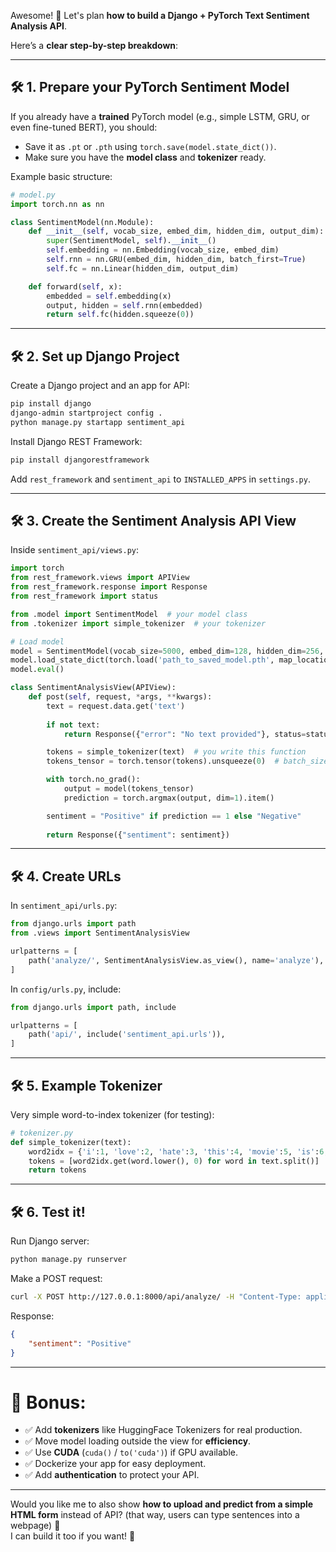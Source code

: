 Awesome! 🎯 Let's plan **how to build a Django + PyTorch Text Sentiment Analysis API**.

Here’s a **clear step-by-step breakdown**:

---

## 🛠️ 1. Prepare your PyTorch Sentiment Model

If you already have a **trained** PyTorch model (e.g., simple LSTM, GRU, or even fine-tuned BERT), you should:
- Save it as `.pt` or `.pth` using `torch.save(model.state_dict())`.
- Make sure you have the **model class** and **tokenizer** ready.

Example basic structure:
```python
# model.py
import torch.nn as nn

class SentimentModel(nn.Module):
    def __init__(self, vocab_size, embed_dim, hidden_dim, output_dim):
        super(SentimentModel, self).__init__()
        self.embedding = nn.Embedding(vocab_size, embed_dim)
        self.rnn = nn.GRU(embed_dim, hidden_dim, batch_first=True)
        self.fc = nn.Linear(hidden_dim, output_dim)

    def forward(self, x):
        embedded = self.embedding(x)
        output, hidden = self.rnn(embedded)
        return self.fc(hidden.squeeze(0))
```

---

## 🛠️ 2. Set up Django Project

Create a Django project and an app for API:

```bash
pip install django
django-admin startproject config .
python manage.py startapp sentiment_api
```

Install Django REST Framework:
```bash
pip install djangorestframework
```

Add `rest_framework` and `sentiment_api` to `INSTALLED_APPS` in `settings.py`.

---

## 🛠️ 3. Create the Sentiment Analysis API View

Inside `sentiment_api/views.py`:

```python
import torch
from rest_framework.views import APIView
from rest_framework.response import Response
from rest_framework import status

from .model import SentimentModel  # your model class
from .tokenizer import simple_tokenizer  # your tokenizer

# Load model
model = SentimentModel(vocab_size=5000, embed_dim=128, hidden_dim=256, output_dim=2)
model.load_state_dict(torch.load('path_to_saved_model.pth', map_location=torch.device('cpu')))
model.eval()

class SentimentAnalysisView(APIView):
    def post(self, request, *args, **kwargs):
        text = request.data.get('text')
        
        if not text:
            return Response({"error": "No text provided"}, status=status.HTTP_400_BAD_REQUEST)

        tokens = simple_tokenizer(text)  # you write this function
        tokens_tensor = torch.tensor(tokens).unsqueeze(0)  # batch_size=1

        with torch.no_grad():
            output = model(tokens_tensor)
            prediction = torch.argmax(output, dim=1).item()

        sentiment = "Positive" if prediction == 1 else "Negative"
        
        return Response({"sentiment": sentiment})
```

---

## 🛠️ 4. Create URLs

In `sentiment_api/urls.py`:
```python
from django.urls import path
from .views import SentimentAnalysisView

urlpatterns = [
    path('analyze/', SentimentAnalysisView.as_view(), name='analyze'),
]
```

In `config/urls.py`, include:
```python
from django.urls import path, include

urlpatterns = [
    path('api/', include('sentiment_api.urls')),
]
```

---

## 🛠️ 5. Example Tokenizer

Very simple word-to-index tokenizer (for testing):

```python
# tokenizer.py
def simple_tokenizer(text):
    word2idx = {'i':1, 'love':2, 'hate':3, 'this':4, 'movie':5, 'is':6, 'good':7, 'bad':8}
    tokens = [word2idx.get(word.lower(), 0) for word in text.split()]
    return tokens
```

---

## 🛠️ 6. Test it!

Run Django server:
```bash
python manage.py runserver
```

Make a POST request:
```bash
curl -X POST http://127.0.0.1:8000/api/analyze/ -H "Content-Type: application/json" -d '{"text":"I love this movie"}'
```

Response:
```json
{
    "sentiment": "Positive"
}
```

---

# 🚀 Bonus:
- ✅ Add **tokenizers** like HuggingFace Tokenizers for real production.
- ✅ Move model loading outside the view for **efficiency**.
- ✅ Use **CUDA** (`cuda()` / `to('cuda')`) if GPU available.
- ✅ Dockerize your app for easy deployment.
- ✅ Add **authentication** to protect your API.

---

Would you like me to also show **how to upload and predict from a simple HTML form** instead of API? (that way, users can type sentences into a webpage) 🎯  
I can build it too if you want! 🚀
